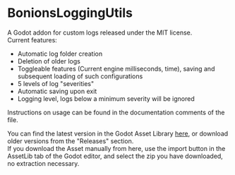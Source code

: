 # BonionsLoggingUtils
 
A Godot addon for custom logs released under the MIT license.<br/>
Current features:
- Automatic log folder creation
- Deletion of older logs
- Toggleable features (Current engine milliseconds, time), saving and subsequent loading of such configurations
- 5 levels of log "severities"
- Automatic saving upon exit
- Logging level, logs below a minimum severity will be ignored

Instructions on usage can be found in the documentation comments of the file.

You can find the latest version in the Godot Asset Library [here](https://godotengine.org/asset-library/asset/4108), or download older versions from the "Releases" section.<br/>
If you download the Asset manually from here, use the import button in the AssetLib tab of the Godot editor, and select the zip you have downloaded, no extraction necessary.
